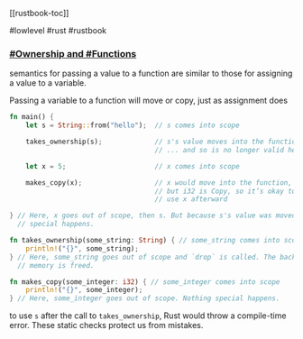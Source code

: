 [[rustbook-toc]]

#lowlevel #rust #rustbook 

### [#Ownership and #Functions](https://doc.rust-lang.org/book/ch04-01-what-is-ownership.html#ownership-and-functions)

semantics for passing a value to a function are similar to those for assigning a value to a variable.

Passing a variable to a function will move or copy, just as assignment does

```rust
fn main() {
    let s = String::from("hello");  // s comes into scope

    takes_ownership(s);             // s's value moves into the function...
                                    // ... and so is no longer valid here

    let x = 5;                      // x comes into scope

    makes_copy(x);                  // x would move into the function,
                                    // but i32 is Copy, so it’s okay to still
                                    // use x afterward

} // Here, x goes out of scope, then s. But because s's value was moved, nothing
  // special happens.

fn takes_ownership(some_string: String) { // some_string comes into scope
    println!("{}", some_string);
} // Here, some_string goes out of scope and `drop` is called. The backing
  // memory is freed.

fn makes_copy(some_integer: i32) { // some_integer comes into scope
    println!("{}", some_integer);
} // Here, some_integer goes out of scope. Nothing special happens.
```

to use `s` after the call to `takes_ownership`, Rust would throw a compile-time error. These static checks protect us from mistakes.